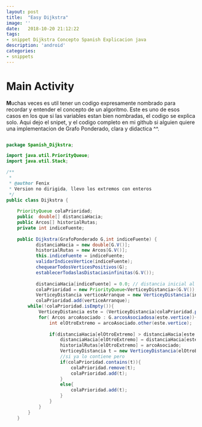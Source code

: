 ```yaml
---
layout: post
title:  "Easy Dijkstra"
image: ''
date:   2018-10-20 21:12:22
tags:
- snippet Dijkstra Concepto Spanish Explicacion java
description: 'android'
categories:
- snippets  
---
```


# Main Activity


**M**uchas veces es util tener un codigo expresamente nombrado para recordar y entender el concepto de un algoritmo. Este es uno de esos casos en los que si las variables estan bien nombradas, el codigo se explica solo. Aqui dejo el snipet, y el codigo completo en mi github si alguien quiere una implementacion de Grafo Ponderado, clara y didactica ^^.

````java

package Spanish_Dijkstra;

import java.util.PriorityQueue;
import java.util.Stack;

/**
 *
 * @author Fenix
 * Version no dirigida, llevo los extremos con enteros
 */
public class Dijkstra {
    
    PriorityQueue colaPrioridad; 
    public  double[] distanciaHacia; 
    public Arcos[] historialRutas; 
    private int indiceFuente; 
    
    public Dijkstra(GrafoPonderado G,int indiceFuente) {
           distanciaHacia = new double[G.V()];
           historialRutas = new Arcos[G.V()];
           this.indiceFuente = indiceFuente;
           validarIndicesVertice(indiceFuente);
           chequearTodosVerticesPositivos(G);
           establecerTodaslasDistaciasinfinitas(G.V());
           
           distanciaHacia[indiceFuente] = 0.0; // distancia inicial al vertice arranque
           colaPrioridad = new PriorityQueue<VerticeyDistancia>(G.V());
           VerticeyDistancia verticeArranque = new VerticeyDistancia(indiceFuente,distanciaHacia[indiceFuente]); 
           colaPrioridad.add(verticeArranque);
        while(!colaPrioridad.isEmpty()){
            VerticeyDistancia este = (VerticeyDistancia)colaPrioridad.poll(); 
            for( Arcos arcoAsociado : G.arcosAsociadosa(este.vertice)){ 
                int elOtroExtremo = arcoAsociado.other(este.vertice); 
                
                if(distanciaHacia[elOtroExtremo] > distanciaHacia[este.vertice] + arcoAsociado.weight()){
                    distanciaHacia[elOtroExtremo] = distanciaHacia[este.vertice] + arcoAsociado.weight();
                    historialRutas[elOtroExtremo] = arcoAsociado;   
                    VerticeyDistancia t = new VerticeyDistancia(elOtroExtremo, distanciaHacia[elOtroExtremo]);
                    //si ya lo contiene pero
                    if(colaPrioridad.contains(t)){
                        colaPrioridad.remove(t);
                        colaPrioridad.add(t); 
                    }
                    else{ 
                        colaPrioridad.add(t);
                    }
                }
            }
        }
    }

````
